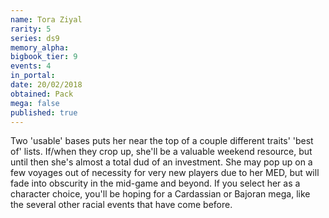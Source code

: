 ```yaml
---
name: Tora Ziyal
rarity: 5
series: ds9
memory_alpha:
bigbook_tier: 9
events: 4
in_portal:
date: 20/02/2018
obtained: Pack
mega: false
published: true
---
```


Two 'usable' bases puts her near the top of a couple different traits' 'best of' lists. If/when they crop up, she'll be a valuable weekend resource, but until then she's almost a total dud of an investment. She may pop up on a few voyages out of necessity for very new players due to her MED, but will fade into obscurity in the mid-game and beyond. If you select her as a character choice, you'll be hoping for a Cardassian or Bajoran mega, like the several other racial events that have come before.
